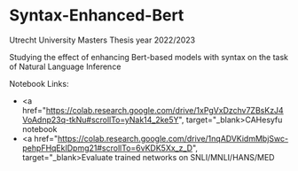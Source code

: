 # Syntax-Enhanced-Bert
Utrecht University Masters Thesis year 2022/2023

Studying the effect of enhancing Bert-based models with syntax on the task of Natural Language Inference

Notebook Links:

- <a href="https://colab.research.google.com/drive/1xPgVxDzchv7ZBsKzJ4VoAdnp23q-tkNu#scrollTo=yNak14_2ke5Y", target="_blank>CAHesyfu notebook</a>
- <a href="https://colab.research.google.com/drive/1nqADVKidmMbjSwc-pehpFHqEkIDpmg21#scrollTo=6vKDK5Xx_z_D", target="_blank>Evaluate trained networks on SNLI/MNLI/HANS/MED</a>
